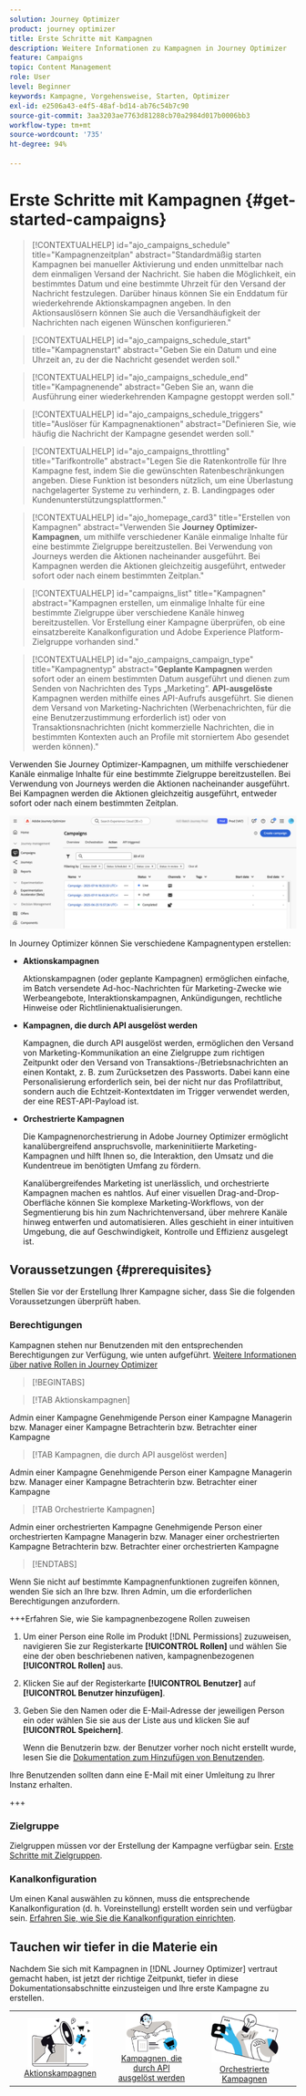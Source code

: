```yaml
---
solution: Journey Optimizer
product: journey optimizer
title: Erste Schritte mit Kampagnen
description: Weitere Informationen zu Kampagnen in Journey Optimizer
feature: Campaigns
topic: Content Management
role: User
level: Beginner
keywords: Kampagne, Vorgehensweise, Starten, Optimizer
exl-id: e2506a43-e4f5-48af-bd14-ab76c54b7c90
source-git-commit: 3aa3203ae7763d81288cb70a2984d017b0006bb3
workflow-type: tm+mt
source-wordcount: '735'
ht-degree: 94%

---
```


# Erste Schritte mit Kampagnen {#get-started-campaigns}

>[!CONTEXTUALHELP]
>id="ajo_campaigns_schedule"
>title="Kampagnenzeitplan"
>abstract="Standardmäßig starten Kampagnen bei manueller Aktivierung und enden unmittelbar nach dem einmaligen Versand der Nachricht. Sie haben die Möglichkeit, ein bestimmtes Datum und eine bestimmte Uhrzeit für den Versand der Nachricht festzulegen. Darüber hinaus können Sie ein Enddatum für wiederkehrende Aktionskampagnen angeben. In den Aktionsauslösern können Sie auch die Versandhäufigkeit der Nachrichten nach eigenen Wünschen konfigurieren."

>[!CONTEXTUALHELP]
>id="ajo_campaigns_schedule_start"
>title="Kampagnenstart"
>abstract="Geben Sie ein Datum und eine Uhrzeit an, zu der die Nachricht gesendet werden soll."

>[!CONTEXTUALHELP]
>id="ajo_campaigns_schedule_end"
>title="Kampagnenende"
>abstract="Geben Sie an, wann die Ausführung einer wiederkehrenden Kampagne gestoppt werden soll."

>[!CONTEXTUALHELP]
>id="ajo_campaigns_schedule_triggers"
>title="Auslöser für Kampagnenaktionen"
>abstract="Definieren Sie, wie häufig die Nachricht der Kampagne gesendet werden soll."

>[!CONTEXTUALHELP]
>id="ajo_campaigns_throttling"
>title="Tarifkontrolle"
>abstract="Legen Sie die Ratenkontrolle für Ihre Kampagne fest, indem Sie die gewünschten Ratenbeschränkungen angeben. Diese Funktion ist besonders nützlich, um eine Überlastung nachgelagerter Systeme zu verhindern, z. B. Landingpages oder Kundenunterstützungsplattformen."

>[!CONTEXTUALHELP]
>id="ajo_homepage_card3"
>title="Erstellen von Kampagnen"
>abstract="Verwenden Sie **Journey Optimizer-Kampagnen**, um mithilfe verschiedener Kanäle einmalige Inhalte für eine bestimmte Zielgruppe bereitzustellen. Bei Verwendung von Journeys werden die Aktionen nacheinander ausgeführt. Bei Kampagnen werden die Aktionen gleichzeitig ausgeführt, entweder sofort oder nach einem bestimmten Zeitplan."

>[!CONTEXTUALHELP]
>id="campaigns_list"
>title="Kampagnen"
>abstract="Kampagnen erstellen, um einmalige Inhalte für eine bestimmte Zielgruppe über verschiedene Kanäle hinweg bereitzustellen. Vor Erstellung einer Kampagne überprüfen, ob eine einsatzbereite Kanalkonfiguration und Adobe Experience Platform-Zielgruppe vorhanden sind."

>[!CONTEXTUALHELP]
>id="ajo_campaigns_campaign_type"
>title="Kampagnentyp"
>abstract="**Geplante Kampagnen** werden sofort oder an einem bestimmten Datum ausgeführt und dienen zum Senden von Nachrichten des Typs „Marketing“. **API-ausgelöste** Kampagnen werden mithilfe eines API-Aufrufs ausgeführt. Sie dienen dem Versand von Marketing-Nachrichten (Werbenachrichten, für die eine Benutzerzustimmung erforderlich ist) oder von Transaktionsnachrichten (nicht kommerzielle Nachrichten, die in bestimmten Kontexten auch an Profile mit storniertem Abo gesendet werden können)."

Verwenden Sie Journey Optimizer-Kampagnen, um mithilfe verschiedener Kanäle einmalige Inhalte für eine bestimmte Zielgruppe bereitzustellen. Bei Verwendung von Journeys werden die Aktionen nacheinander ausgeführt. Bei Kampagnen werden die Aktionen gleichzeitig ausgeführt, entweder sofort oder nach einem bestimmten Zeitplan.

![](assets/gs-campaigns.png)

In Journey Optimizer können Sie verschiedene Kampagnentypen erstellen:

* **Aktionskampagnen**

  Aktionskampagnen (oder geplante Kampagnen) ermöglichen einfache, im Batch versendete Ad-hoc-Nachrichten für Marketing-Zwecke wie Werbeangebote, Interaktionskampagnen, Ankündigungen, rechtliche Hinweise oder Richtlinienaktualisierungen.

* **Kampagnen, die durch API ausgelöst werden**

  Kampagnen, die durch API ausgelöst werden, ermöglichen den Versand von Marketing-Kommunikation an eine Zielgruppe zum richtigen Zeitpunkt oder den Versand von Transaktions-/Betriebsnachrichten an einen Kontakt, z. B. zum Zurücksetzen des Passworts. Dabei kann eine Personalisierung erforderlich sein, bei der nicht nur das Profilattribut, sondern auch die Echtzeit-Kontextdaten im Trigger verwendet werden, der eine REST-API-Payload ist.

* **Orchestrierte Kampagnen**

  Die Kampagnenorchestrierung in Adobe Journey Optimizer ermöglicht kanalübergreifend anspruchsvolle, markeninitiierte Marketing-Kampagnen und hilft Ihnen so, die Interaktion, den Umsatz und die Kundentreue im benötigten Umfang zu fördern.

  Kanalübergreifendes Marketing ist unerlässlich, und orchestrierte Kampagnen machen es nahtlos. Auf einer visuellen Drag-and-Drop-Oberfläche können Sie komplexe Marketing-Workflows, von der Segmentierung bis hin zum Nachrichtenversand, über mehrere Kanäle hinweg entwerfen und automatisieren. Alles geschieht in einer intuitiven Umgebung, die auf Geschwindigkeit, Kontrolle und Effizienz ausgelegt ist.

## Voraussetzungen {#prerequisites}

Stellen Sie vor der Erstellung Ihrer Kampagne sicher, dass Sie die folgenden Voraussetzungen überprüft haben.

### Berechtigungen

Kampagnen stehen nur Benutzenden mit den entsprechenden Berechtigungen zur Verfügung, wie unten aufgeführt. [Weitere Informationen über native Rollen in Journey Optimizer](../administration/ootb-product-profiles.md)

>[!BEGINTABS]

>[!TAB Aktionskampagnen]

Admin einer Kampagne
Genehmigende Person einer Kampagne
Managerin bzw. Manager einer Kampagne
Betrachterin bzw. Betrachter einer Kampagne

>[!TAB Kampagnen, die durch API ausgelöst werden]

Admin einer Kampagne
Genehmigende Person einer Kampagne
Managerin bzw. Manager einer Kampagne
Betrachterin bzw. Betrachter einer Kampagne

>[!TAB Orchestrierte Kampagnen]

Admin einer orchestrierten Kampagne
Genehmigende Person einer orchestrierten Kampagne
Managerin bzw. Manager einer orchestrierten Kampagne
Betrachterin bzw. Betrachter einer orchestrierten Kampagne

>[!ENDTABS]

Wenn Sie nicht auf bestimmte Kampagnenfunktionen zugreifen können, wenden Sie sich an Ihre bzw. Ihren Admin, um die erforderlichen Berechtigungen anzufordern.

+++Erfahren Sie, wie Sie kampagnenbezogene Rollen zuweisen

1. Um einer Person eine Rolle im Produkt [!DNL Permissions] zuzuweisen, navigieren Sie zur Registerkarte **[!UICONTROL Rollen]** und wählen Sie eine der oben beschriebenen nativen, kampagnenbezogenen **[!UICONTROL Rollen]** aus.

1. Klicken Sie auf der Registerkarte **[!UICONTROL Benutzer]** auf **[!UICONTROL Benutzer hinzufügen]**.

1. Geben Sie den Namen oder die E-Mail-Adresse der jeweiligen Person ein oder wählen Sie sie aus der Liste aus und klicken Sie auf **[!UICONTROL Speichern]**.

   Wenn die Benutzerin bzw. der Benutzer vorher noch nicht erstellt wurde, lesen Sie die [Dokumentation zum Hinzufügen von Benutzenden](https://experienceleague.adobe.com/de/docs/experience-platform/access-control/ui/users).

Ihre Benutzenden sollten dann eine E-Mail mit einer Umleitung zu Ihrer Instanz erhalten.

+++

### Zielgruppe

Zielgruppen müssen vor der Erstellung der Kampagne verfügbar sein. [Erste Schritte mit Zielgruppen](../audience/about-audiences.md).

### Kanalkonfiguration

Um einen Kanal auswählen zu können, muss die entsprechende Kanalkonfiguration (d. h. Voreinstellung) erstellt worden sein und verfügbar sein. [Erfahren Sie, wie Sie die Kanalkonfiguration einrichten](../configuration/channel-surfaces.md).

## Tauchen wir tiefer in die Materie ein

Nachdem Sie sich mit Kampagnen in [!DNL Journey Optimizer] vertraut gemacht haben, ist jetzt der richtige Zeitpunkt, tiefer in diese Dokumentationsabschnitte einzusteigen und Ihre erste Kampagne zu erstellen.

<table style="table-layout:fixed"><tr style="border: 0; text-align: center;">
<td><a href="create-campaign.md"><img width="70%" alt="Aktionskampagnen" src="assets/do-not-localize/gs-action-campaign.png"></a><br/><a href="create-campaign.md">Aktionskampagnen</a></td>
<td><a href="api-triggered-campaigns.md"><img width="70%" alt="sms" src="assets/do-not-localize/gs-api-triggered-campaign.png"></a><br/><a href="api-triggered-campaigns.md">Kampagnen, die durch API ausgelöst werden</a></td>
<td><a href="../orchestrated/gs-orchestrated-campaigns.md"><img width="70%" alt="push" src="assets/do-not-localize/gs-orchestrated-campaign.png"></a><a href="../orchestrated/gs-orchestrated-campaigns.md">Orchestrierte Kampagnen</a></td>
</tr></table>

